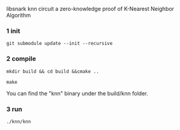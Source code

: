 libsnark knn circuit
a zero-knowledge proof of K-Nearest Neighbor Algorithm

### 1 init 
 ```
 git submodule update --init --recursive
 ```
### 2 compile
 ```
 mkdir build && cd build &&cmake ..
 ```
 ```
 make
 ```
 You can find the "knn" binary under the build/knn folder.

### 3 run
```
./knn/knn
```